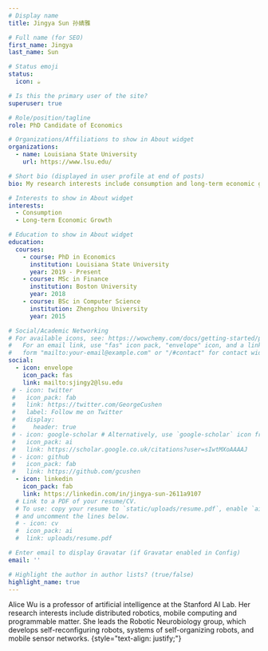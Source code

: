 ```yaml
---
# Display name
title: Jingya Sun 孙婧雅

# Full name (for SEO)
first_name: Jingya
last_name: Sun

# Status emoji
status:
  icon: ☕️

# Is this the primary user of the site?
superuser: true

# Role/position/tagline
role: PhD Candidate of Economics

# Organizations/Affiliations to show in About widget
organizations:
  - name: Louisiana State University
    url: https://www.lsu.edu/

# Short bio (displayed in user profile at end of posts)
bio: My research interests include consumption and long-term economic growth.

# Interests to show in About widget
interests:
  - Consumption
  - Long-term Economic Growth

# Education to show in About widget
education:
  courses:
    - course: PhD in Economics
      institution: Louisiana State University
      year: 2019 - Present
    - course: MSc in Finance
      institution: Boston University
      year: 2018
    - course: BSc in Computer Science
      institution: Zhengzhou University
      year: 2015

# Social/Academic Networking
# For available icons, see: https://wowchemy.com/docs/getting-started/page-builder/#icons
#   For an email link, use "fas" icon pack, "envelope" icon, and a link in the
#   form "mailto:your-email@example.com" or "/#contact" for contact widget.
social:
  - icon: envelope
    icon_pack: fas
    link: mailto:sjingy2@lsu.edu
 # - icon: twitter
 #   icon_pack: fab
 #   link: https://twitter.com/GeorgeCushen
 #   label: Follow me on Twitter
 #   display:
 #     header: true
 # - icon: google-scholar # Alternatively, use `google-scholar` icon from `ai` icon pack
 #   icon_pack: ai
 #   link: https://scholar.google.co.uk/citations?user=sIwtMXoAAAAJ
 # - icon: github
 #   icon_pack: fab
 #   link: https://github.com/gcushen
  - icon: linkedin
    icon_pack: fab
    link: https://linkedin.com/in/jingya-sun-2611a9107
  # Link to a PDF of your resume/CV.
  # To use: copy your resume to `static/uploads/resume.pdf`, enable `ai` icons in `params.yaml`,
  # and uncomment the lines below.
  # - icon: cv
  #  icon_pack: ai
  #  link: uploads/resume.pdf

# Enter email to display Gravatar (if Gravatar enabled in Config)
email: ''

# Highlight the author in author lists? (true/false)
highlight_name: true
---
```


Alice Wu is a professor of artificial intelligence at the Stanford AI Lab. Her research interests include distributed robotics, mobile computing and programmable matter. She leads the Robotic Neurobiology group, which develops self-reconfiguring robots, systems of self-organizing robots, and mobile sensor networks.
{style="text-align: justify;"}
